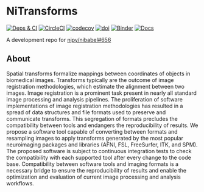 # NiTransforms
[![Deps & CI](https://github.com/poldracklab/nitransforms/actions/workflows/travis.yml/badge.svg)](https://github.com/poldracklab/nitransforms/actions/workflows/travis.yml)
[![CircleCI](https://circleci.com/gh/poldracklab/nitransforms.svg?style=svg)](https://circleci.com/gh/poldracklab/nitransforms)
[![codecov](https://codecov.io/gh/poldracklab/nitransforms/branch/master/graph/badge.svg)](https://codecov.io/gh/poldracklab/nitransforms)
[![doi](https://img.shields.io/badge/doi-10.31219%2Fosf.io%2F8aq7b-blue.svg)](https://doi.org/10.31219/osf.io/8aq7b)
[![Binder](https://mybinder.org/badge_logo.svg)](https://mybinder.org/v2/gh/poldracklab/nitransforms/master?filepath=docs%2Fnotebooks%2F)
[![Docs](https://readthedocs.org/projects/nitransforms/badge/?version=latest)](http://nitransforms.readthedocs.io/en/latest/?badge=latest)

A development repo for [nipy/nibabel#656](https://github.com/nipy/nibabel/pull/656)

## About
Spatial transforms formalize mappings between coordinates of objects in biomedical images.
Transforms typically are the outcome of image registration methodologies, which estimate
the alignment between two images.
Image registration is a prominent task present in nearly all standard image processing
and analysis pipelines.
The proliferation of software implementations of image registration methodologies has
resulted in a spread of data structures and file formats used to preserve and communicate
transforms.
This segregation of formats precludes the compatibility between tools and endangers the
reproducibility of results.
We propose a software tool capable of converting between formats and resampling images
to apply transforms generated by the most popular neuroimaging packages and libraries
(AFNI, FSL, FreeSurfer, ITK, and SPM).
The proposed software is subject to continuous integration tests to check the
compatibility with each supported tool after every change to the code base.
Compatibility between software tools and imaging formats is a necessary bridge
to ensure the reproducibility of results and enable the optimization and evaluation
of current image processing and analysis workflows.
